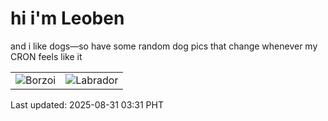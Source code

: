 # hi i'm Leoben

and i like dogs—so have some random dog pics that change whenever my CRON feels like it

|  |  |
|--------|----------|
| ![Borzoi](https://random-dog-vercel.vercel.app/api/random-borzoi?v=1756582318) | ![Labrador](https://random-dog-vercel.vercel.app/api/random-labrador?v=1756582318) |

Last updated: 2025-08-31 03:31 PHT
